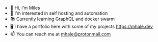- 👋 Hi, I’m Miles
- 👀 I’m interested in self hosting and automation
- 📚 Currently learning GraphQL and docker swarm
- 🖥 I have a portfolio here with some of my projects https://mhale.dev
- 📫 You can reach me at mhale@protonmail.com

<!---
halemiles/halemiles is a ✨ special ✨ repository because its `README.md` (this file) appears on your GitHub profile.
You can click the Preview link to take a look at your changes.
--->
